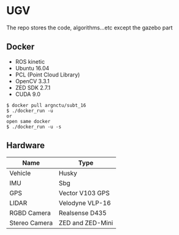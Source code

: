 # UGV
The repo stores the code, algorithms...etc except the gazebo part

## Docker
- ROS kinetic 
- Ubuntu 16.04
- PCL (Point Cloud Library)
- OpenCV 3.3.1
- ZED SDK 2.7.1
- CUDA 9.0

```
$ docker pull argnctu/subt_16 
$ ./docker_run -u
or 
open same docker
$ ./docker_run -u -s
```

## Hardware

|Name | Type |
|-------		|--------					|
|Vehicle		|Husky						|
|IMU			|Sbg						|
|GPS			|Vector	V103 GPS			|
|LIDAR 			|Velodyne VLP-16			|
|RGBD Camera	|Realsense D435				|
|Stereo Camera	|ZED and ZED-Mini			|
